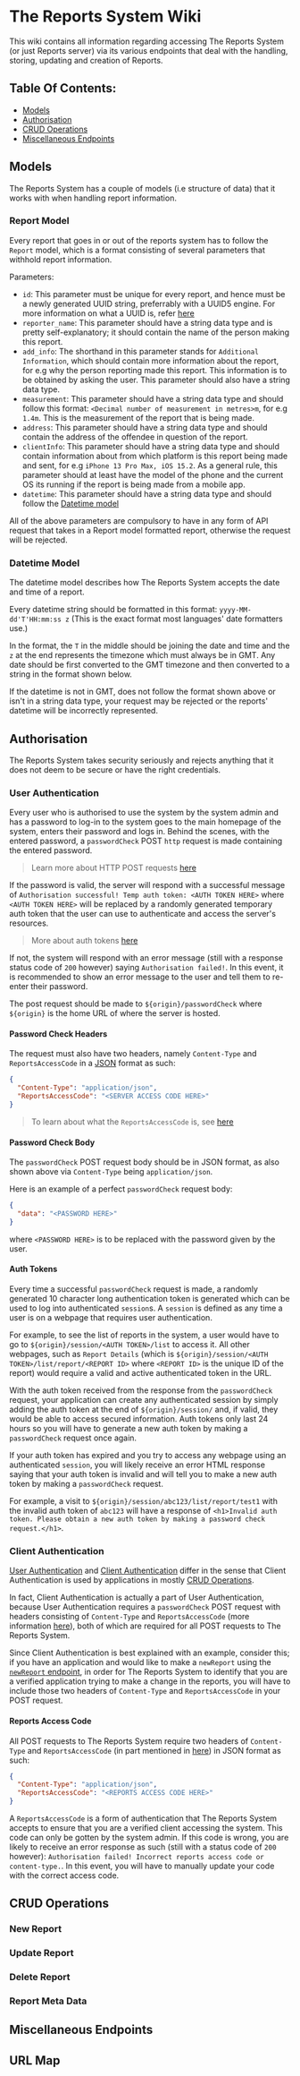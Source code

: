 # The Reports System Wiki

This wiki contains all information regarding accessing The Reports System (or just Reports server) via its various endpoints 
that deal with the handling, storing, updating and creation of Reports.

## Table Of Contents:
- [Models](#models)
- [Authorisation](#authorisation)
- [CRUD Operations](#crud-operations)
- [Miscellaneous Endpoints](#miscellaneous-endpoints)

## Models
The Reports System has a couple of models (i.e structure of data) that it works with when handling report information.

### Report Model
Every report that goes in or out of the reports system has to follow the `Report` model, which is a format consisting of several parameters that withhold report information.

Parameters:
- `id`: This parameter must be unique for every report, and hence must be a newly generated UUID string, preferrably with a UUID5 engine. For more information on what a UUID is, refer [here](https://en.wikipedia.org/wiki/Universally_unique_identifier)
- `reporter_name`: This parameter should have a string data type and is pretty self-explanatory; it should contain the name of the person making this report.
- `add_info`: The shorthand in this parameter stands for `Additional Information`, which should contain more information about the report, for e.g why the person reporting made this report. This information is to be obtained by asking the user. This parameter should also have a string data type.
- `measurement`: This parameter should have a string data type and should follow this format: `<Decimal number of measurement in metres>m`, for e.g `1.4m`. This is the measurement of the report that is being made.
- `address`: This parameter should have a string data type and should contain the address of the offendee in question of the report.
- `clientInfo`: This parameter should have a string data type and should contain information about from which platform is this report being made and sent, for e.g `iPhone 13 Pro Max, iOS 15.2`. As a general rule, this parameter should at least have the model of the phone and the current OS its running if the report is being made from a mobile app.
- `datetime`: This parameter should have a string data type and should follow the [Datetime model](#datetime-model)

All of the above parameters are compulsory to have in any form of API request that takes in a Report model formatted report, otherwise the request will be rejected.

### Datetime Model
The datetime model describes how The Reports System accepts the date and time of a report.

Every datetime string should be formatted in this format: `yyyy-MM-dd'T'HH:mm:ss z` (This is the exact format most languages' date formatters use.)

In the format, the `T` in the middle should be joining the date and time and the `z` at the end represents the timezone which must always be in GMT. Any date should be first converted to the GMT timezone and then converted to a string in the format shown below. 

If the datetime is not in GMT, does not follow the format shown above or isn't in a string data type, your request may be rejected or the reports' datetime will be incorrectly represented.

## Authorisation
The Reports System takes security seriously and rejects anything that it does not deem to be secure or have the right credentials.

### User Authentication
Every user who is authorised to use the system by the system admin and has a password to log-in to the system goes to the main homepage of the system, enters their password and logs in.
Behind the scenes, with the entered password, a `passwordCheck` POST `http` request is made containing the entered password.

> Learn more about HTTP POST requests [here](https://en.wikipedia.org/wiki/POST_(HTTP))

If the password is valid, the server will respond with a successful message of `Authorisation successful! Temp auth token: <AUTH TOKEN HERE>` where `<AUTH TOKEN HERE>` will be replaced by a randomly generated temporary auth token that the user can use to authenticate and access the server's resources.
> More about auth tokens [here](#auth-tokens)

If not, the system will respond with an error message (still with a response status code of `200` however) saying `Authorisation failed!`. In this event, it is recommended to show an error message to the user and tell them to re-enter their password.

The post request should be made to `${origin}/passwordCheck` where `${origin}` is the home URL of where the server is hosted.

#### Password Check Headers
The request must also have two headers, namely `Content-Type` and `ReportsAccessCode` in a [JSON](https://wikipedia.com/wiki/JSON) format as such:

```json
{
  "Content-Type": "application/json",
  "ReportsAccessCode": "<SERVER ACCESS CODE HERE>"
}
```

> To learn about what the `ReportsAccessCode` is, see [here](#reports-access-code)

#### Password Check Body
The `passwordCheck` POST request body should be in JSON format, as also shown above via `Content-Type` being `application/json`.

Here is an example of a perfect `passwordCheck` request body:
```json
{
  "data": "<PASSWORD HERE>"
}
```
where `<PASSWORD HERE>` is to be replaced with the password given by the user.

#### Auth Tokens
Every time a successful `passwordCheck` request is made, a randomly generated 10 character long authentication token is generated which can be used to log into authenticated `session`s. A `session` is defined as any time a user is on a webpage that requires user authentication.

For example, to see the list of reports in the system, a user would have to go to `${origin}/session/<AUTH TOKEN>/list` to access it. All other webpages, such as `Report Details` (which is `${origin}/session/<AUTH TOKEN>/list/report/<REPORT ID>` where `<REPORT ID>` is the unique ID of the report) would require a valid and active authenticated token in the URL.

With the auth token received from the response from the `passwordCheck` request, your application can create any authenticated session by simply adding the auth token at the end of `${origin}/session/` and, if valid, they would be able to access secured information. Auth tokens only last 24 hours so you will have to generate a new auth token by making a `passwordCheck` request once again.

If your auth token has expired and you try to access any webpage using an authenticated `session`, you will likely receive an error HTML response saying that your auth token is invalid and will tell you to make a new auth token by making a `passwordCheck` request.

For example, a visit to `${origin}/session/abc123/list/report/test1` with the invalid auth token of `abc123` will have a response of `<h1>Invalid auth token. Please obtain a new auth token by making a password check request.</h1>`.

### Client Authentication
[User Authentication](#user-authentication) and [Client Authentication](#client-authentication) differ in the sense that Client Authentication is used by applications in mostly [CRUD Operations](#crud-operations).

In fact, Client Authentication is actually a part of User Authentication, because User Authentication requires a `passwordCheck` POST request with headers consisting of `Content-Type` and `ReportsAccessCode` (more information [here](#reports-access-code)), both of which are required for all POST requests to The Reports System.

Since Client Authentication is best explained with an example, consider this; if you have an application and would like to make a `newReport` using the [`newReport` endpoint](#new-report), in order for The Reports System to identify that you are a verified application trying to make a change in the reports, you will have to include those two headers of `Content-Type` and `ReportsAccessCode` in your POST request.

#### Reports Access Code
All POST requests to The Reports System require two headers of `Content-Type` and `ReportsAccessCode` (in part mentioned in [here](#client-authentication)) in JSON format as such:
```json
{
  "Content-Type": "application/json",
  "ReportsAccessCode": "<REPORTS ACCESS CODE HERE>"
}
```

A `ReportsAccessCode` is a form of authentication that The Reports System accepts to ensure that you are a verified client accessing the system. This code can only be gotten by the system admin. If this code is wrong, you are likely to receive an error response as such (still with a status code of `200` however): `Authorisation failed! Incorrect reports access code or content-type.`. In this event, you will have to manually update your code with the correct access code.

## CRUD Operations

### New Report

### Update Report

### Delete Report

### Report Meta Data

## Miscellaneous Endpoints

## URL Map
